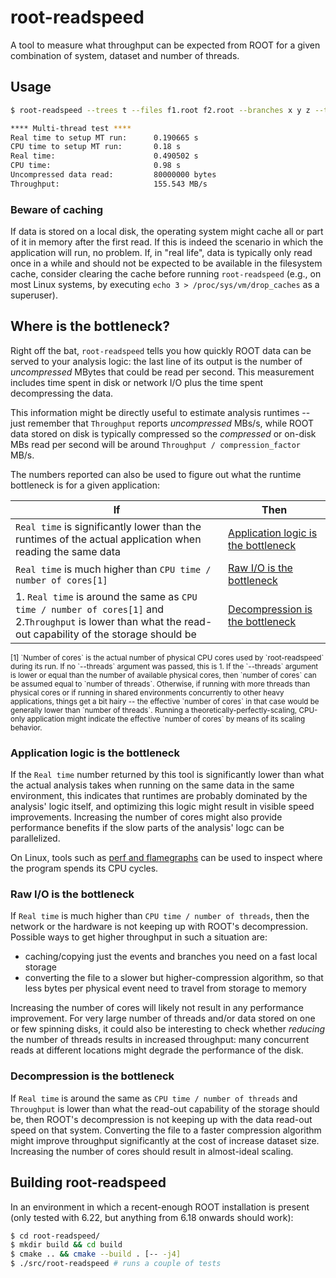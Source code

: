 # root-readspeed

A tool to measure what throughput can be expected from ROOT for a given combination of system, dataset and number of threads.

## Usage

```bash
$ root-readspeed --trees t --files f1.root f2.root --branches x y z --threads 4

**** Multi-thread test ****
Real time to setup MT run:      0.190665 s
CPU time to setup MT run:       0.18 s
Real time:                      0.490502 s
CPU time:                       0.98 s
Uncompressed data read:         80000000 bytes
Throughput:                     155.543 MB/s
```

### Beware of caching

If data is stored on a local disk, the operating system might cache all or part of it in memory after the first read. If this is indeed the scenario in which the application will run, no problem. If, in "real life", data is typically only read once in a while and should not be expected to be available in the filesystem cache, consider clearing the cache before running `root-readspeed` (e.g., on most Linux systems, by executing `echo 3 > /proc/sys/vm/drop_caches` as a superuser).

## Where is the bottleneck?

Right off the bat, `root-readspeed` tells you how quickly ROOT data can be served to your analysis logic: the last line of its output is the number of *uncompressed* MBytes that could be read per second. This measurement includes time spent in disk or network I/O plus the time spent decompressing the data.

This information might be directly useful to estimate analysis runtimes -- just remember that `Throughput` reports *uncompressed* MBs/s, while ROOT data stored on disk is typically compressed so the *compressed* or on-disk MBs read per second will be around `Throughput / compression_factor` MB/s.

The numbers reported can also be used to figure out what the runtime bottleneck is for a given application:

|If|Then|
|--|----|
|`Real time` is significantly lower than the runtimes of the actual application when reading the same data|[Application logic is the bottleneck](#application-logic-is-the-bottleneck)| 
|`Real time` is much higher than `CPU time / number of cores[1]` |[Raw I/O is the bottleneck](#raw-io-is-the-bottleneck)|
|1. `Real time` is around the same as `CPU time / number of cores[1]` and 2.`Throughput` is lower than what the read-out capability of the storage should be|[Decompression is the bottleneck](#decompression-is-the-bottleneck)|

<small>
[1] `Number of cores` is the actual number of physical CPU cores used by `root-readspeed` during its run. If no `--threads` argument was passed, this is 1. If the `--threads` argument is lower or equal than the number of available physical cores, then `number of cores` can be assumed equal to `number of threads`. Otherwise, if running with more threads than physical cores or if running in shared environments concurrently to other heavy applications, things get a bit hairy -- the effective `number of cores` in that case would be generally lower than `number of threads`. Running a theoretically-perfectly-scaling, CPU-only application might indicate the effective `number of cores` by means of its scaling behavior.
</small>

### Application logic is the bottleneck

If the `Real time` number returned by this tool is significantly lower than what the actual analysis takes when running on the same data in the same environment, this indicates that runtimes are probably dominated by the analysis' logic itself, and optimizing this logic might result in visible speed improvements.
Increasing the number of cores might also provide performance benefits if the slow parts of the analysis' logc can be parallelized.

On Linux, tools such as [perf and flamegraphs](http://www.brendangregg.com/FlameGraphs/cpuflamegraphs.html) can be used to inspect where the program spends its CPU cycles.

### Raw I/O is the bottleneck

If `Real time` is much higher than `CPU time / number of threads`, then the network or the hardware is not keeping up with ROOT's decompression.
Possible ways to get higher throughput in such a situation are:
- caching/copying just the events and branches you need on a fast local storage
- converting the file to a slower but higher-compression algorithm, so that less bytes per physical event need to travel from storage to memory

Increasing the number of cores will likely not result in any performance improvement. For very large number of threads and/or data stored on one or few spinning disks, it could also be interesting to check whether *reducing* the number of threads results in increased throughput: many concurrent reads at different locations might degrade the performance of the disk.

### Decompression is the bottleneck

If `Real time` is around the same as `CPU time / number of threads` and `Throughput` is lower than what the read-out capability of the storage should be, then ROOT's decompression is not keeping up with the data read-out speed on that system. Converting the file to a faster compression algorithm might improve throughput significantly at the cost of increase dataset size. Increasing the number of cores should result in almost-ideal scaling.

## Building root-readspeed

In an environment in which a recent-enough ROOT installation is present (only tested with 6.22, but anything from 6.18 onwards should work):

```bash
$ cd root-readspeed/
$ mkdir build && cd build
$ cmake .. && cmake --build . [-- -j4]
$ ./src/root-readspeed # runs a couple of tests
```
